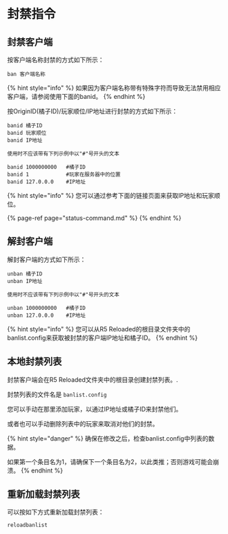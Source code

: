 # 封禁指令

## 封禁客户端

按客户端名称封禁的方式如下所示：

```
ban 客户端名称
```

{% hint style="info" %}
 如果因为客户端名称带有特殊字符而导致无法禁用相应客户端，请参阅使用下面的banid。
{% endhint %}

按OriginID\(橘子ID\)/玩家顺位/IP地址进行封禁的方式如下所示：

```text
banid 橘子ID
banid 玩家顺位
banid IP地址

使用时不应该带有下列示例中以"#"号开头的文本

banid 1000000000   #橘子ID
banid 1            #玩家在服务器中的位置
banid 127.0.0.0    #IP地址
```

{% hint style="info" %}
您可以通过参考下面的链接页面来获取IP地址和玩家顺位。

{% page-ref page="status-command.md" %}
{% endhint %}

## 解封客户端

解封客户端的方式如下所示：

```text
unban 橘子ID
unban IP地址

使用时不应该带有下列示例中以"#"号开头的文本

unban 1000000000   #橘子ID
unban 127.0.0.0    #IP地址
```

{% hint style="info" %}
您可以从R5 Reloaded的根目录文件夹中的banlist.config来获取被封禁的客户端IP地址和橘子ID。
{% endhint %}

## 本地封禁列表

封禁客户端会在R5 Reloaded文件夹中的根目录创建封禁列表。.

封禁列表的文件名是 `banlist.config`

您可以手动在那里添加玩家，以通过IP地址或橘子ID来封禁他们。

或者也可以手动删除列表中的玩家来取消对他们的封禁。

{% hint style="danger" %}
确保在修改之后，检查banlist.config中列表的数据。

如果第一个条目名为1，请确保下一个条目名为2，以此类推；否则游戏可能会崩溃。
{% endhint %}

## 重新加载封禁列表

可以按如下方式重新加载封禁列表：

```text
reloadbanlist
```

